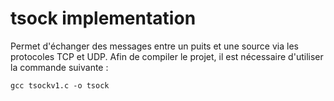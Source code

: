 # tsock implementation

Permet d'échanger des messages entre un puits et une source via les protocoles TCP et UDP.
Afin de compiler le projet, il est nécessaire d'utiliser la commande suivante :
```
gcc tsockv1.c -o tsock
```
